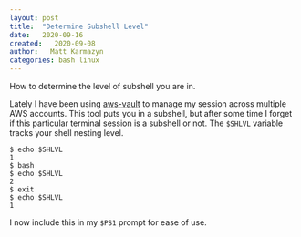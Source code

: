```yaml
---
layout: post
title:  "Determine Subshell Level"
date:   2020-09-16
created:   2020-09-08
author:   Matt Karmazyn
categories: bash linux
---
```

How to determine the level of subshell you are in.

<!--break-->

Lately I have been using [aws-vault](https://github.com/99designs/aws-vault) to manage my session across multiple AWS accounts. This tool puts you in a subshell, but after some time I forget if this particular terminal session is a subshell or not. The `$SHLVL` variable tracks your shell nesting level.

```
$ echo $SHLVL
1
$ bash
$ echo $SHLVL
2
$ exit
$ echo $SHLVL
1
```

I now include this in my `$PS1` prompt for ease of use.

